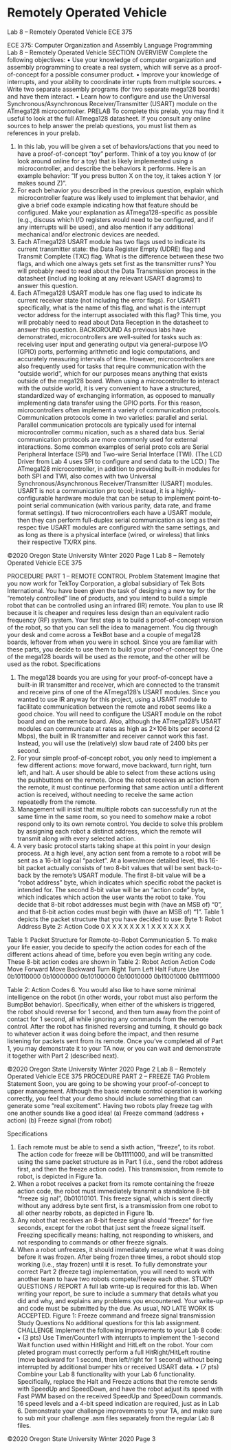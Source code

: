 # Remotely Operated Vehicle
Lab 8 – Remotely Operated Vehicle ECE 375 

ECE 375: Computer Organization and Assembly Language Programming 
Lab 8 – Remotely Operated Vehicle 
SECTION OVERVIEW 
Complete the following objectives: 
• Use your knowledge of computer organization and assembly programming to create a real system, which will serve as a proof-of-concept for a possible consumer product. 
• Improve your knowledge of interrupts, and your ability to coordinate inter rupts from multiple sources. 
• Write two separate assembly programs (for two separate mega128 boards) and have them interact. 
• Learn how to configure and use the Universal Synchronous/Asynchronous Receiver/Transmitter (USART) module on the ATmega128 microcontroller. 
PRELAB 
To complete this prelab, you may find it useful to look at the full ATmega128 datasheet. If you consult any online sources to help answer the prelab questions, you must list them as references in your prelab. 
1. In this lab, you will be given a set of behaviors/actions that you need to have a proof-of-concept “toy” perform. Think of a toy you know of (or look around online for a toy) that is likely implemented using a microcontroller, and describe the behaviors it performs. Here is an example behavior: “If you press button X on the toy, it takes action Y (or makes sound Z)”. 
2. For each behavior you described in the previous question, explain which microcontroller feature was likely used to implement that behavior, and give a brief code example indicating how that feature should be configured. Make your explanation as ATmega128-specific as possible (e.g., discuss which I/O registers would need to be configured, and if any interrupts will be used), and also mention if any additional mechanical and/or electronic devices are needed. 
3. Each ATmega128 USART module has two flags used to indicate its current transmitter state: the Data Register Empty (UDRE) flag and Transmit Complete (TXC) flag. What is the difference between these two flags, and which one always gets set first as the transmitter runs? You will probably need to read about the Data Transmission process in the datasheet (includ ing looking at any relevant USART diagrams) to answer this question. 
4. Each ATmega128 USART module has one flag used to indicate its current receiver state (not including the error flags). For USART1 specifically, what is the name of this flag, and what is the interrupt vector address for the interrupt associated with this flag? This time, you will probably need to read about Data Reception in the datasheet to answer this question. 
BACKGROUND 
As previous labs have demonstrated, microcontrollers are well-suited for tasks such as: receiving user input and generating output via general-purpose I/O (GPIO) ports, performing arithmetic and logic computations, and accurately measuring intervals of time. However, microcontrollers are also frequently used for tasks that require communication with the “outside world”, which for our purposes means anything that exists outside of the mega128 board. 
When using a microcontroller to interact with the outside world, it is very convenient to have a structured, standardized way of exchanging information, as opposed to manually implementing data transfer using the GPIO ports. For this reason, microcontrollers often implement a variety of communication protocols. 
Communication protocols come in two varieties: parallel and serial. Parallel communication protocols are typically used for internal microcontroller commu nication, such as a shared data bus. Serial communication protocols are more commonly used for external interactions. Some common examples of serial proto cols are Serial Peripheral Interface (SPI) and Two-wire Serial Interface (TWI). (The LCD Driver from Lab 4 uses SPI to configure and send data to the LCD.) 
The ATmega128 microcontroller, in addition to providing built-in modules for both SPI and TWI, also comes with two Universal Synchronous/Asynchronous Receiver/Transmitter (USART) modules. USART is not a communication pro tocol; instead, it is a highly-configurable hardware module that can be setup to implement point-to-point serial communication (with various parity, data rate, and frame format settings). If two microcontrollers each have a USART module, then they can perform full-duplex serial communication as long as their respec tive USART modules are configured with the same settings, and as long as there is a physical interface (wired, or wireless) that links their respective TX/RX pins. 

©2020 Oregon State University Winter 2020 Page 1
Lab 8 – Remotely Operated Vehicle ECE 375 

PROCEDURE PART 1 – REMOTE CONTROL Problem Statement 
Imagine that you now work for TekToy Corporation, a global subsidiary of Tek Bots International. You have been given the task of designing a new toy for the “remotely controlled” line of products, and you intend to build a simple robot that can be controlled using an infrared (IR) remote. You plan to use IR because it is cheaper and requires less design than an equivalent radio frequency (RF) system. 
Your first step is to build a proof-of-concept version of the robot, so that you can sell the idea to management. You dig through your desk and come across a TekBot base and a couple of mega128 boards, leftover from when you were in school. Since you are familiar with these parts, you decide to use them to build your proof-of-concept toy. One of the mega128 boards will be used as the remote, and the other will be used as the robot. 
Specifications 
1. The mega128 boards you are using for your proof-of-concept have a built-in IR transmitter and receiver, which are connected to the transmit and receive pins of one of the ATmega128’s USART modules. Since you wanted to use IR anyway for this project, using a USART module to facilitate communication between the remote and robot seems like a good choice. 
You will need to configure the USART module on the robot board and on the remote board. Also, although the ATmega128’s USART modules can communicate at rates as high as 2×106 bits per second (2 Mbps), the built in IR transmitter and receiver cannot work this fast. Instead, you will use the (relatively) slow baud rate of 2400 bits per second. 
2. For your simple proof-of-concept robot, you only need to implement a few different actions: move forward, move backward, turn right, turn left, and halt. A user should be able to select from these actions using the pushbuttons on the remote. Once the robot receives an action from the remote, it must continue performing that same action until a different action is received, without needing to receive the same action repeatedly from the remote. 
3. Management will insist that multiple robots can successfully run at the same time in the same room, so you need to somehow make a robot respond only to its own remote control. You decide to solve this problem by assigning each robot a distinct address, which the remote will transmit along with every selected action. 
4. A very basic protocol starts taking shape at this point in your design process. At a high level, any action sent from a remote to a robot will be sent as a 16-bit logical “packet”. At a lower/more detailed level, this 16-bit packet actually consists of two 8-bit values that will be sent back-to-back by the remote’s USART module. The first 8-bit value will be a “robot address” byte, which indicates which specific robot the packet is intended for. The second 8-bit value will be an “action code” byte, which indicates which action the user wants the robot to take. You decide that 8-bit robot addresses must begin with (have an MSB of) “0”, and that 8-bit action codes must begin with (have an MSB of) “1”. Table 1 depicts the packet structure that you have decided to use: 
Byte 1: Robot Address 
Byte 2: Action Code
0 X X X X X X X 
1 X X X X X X X



Table 1: Packet Structure for Remote-to-Robot Communication 
5. To make your life easier, you decide to specify the action codes for each of the different actions ahead of time, before you even begin writing any code. These 8-bit action codes are shown in Table 2: 
Robot Action 
Action Code
Move Forward Move Backward Turn Right 
Turn Left 
Halt 
Future Use 
0b10110000 
0b10000000 
0b10100000 
0b10010000 
0b11001000 
0b11111000



Table 2: Action Codes 
6. You would also like to have some minimal intelligence on the robot (in other words, your robot must also perform the BumpBot behavior). Specifically, when either of the whiskers is triggered, the robot should reverse for 1 second, and then turn away from the point of contact for 1 second, all while ignoring any commands from the remote control. After the robot has finished reversing and turning, it should go back to whatever action it was doing before the impact, and then resume listening for packets sent from its remote. 
Once you’ve completed all of Part 1, you may demonstrate it to your TA now, or you can wait and demonstrate it together with Part 2 (described next). 

©2020 Oregon State University Winter 2020 Page 2
Lab 8 – Remotely Operated Vehicle ECE 375 
PROCEDURE PART 2 – FREEZE TAG 
Problem Statement 
Soon, you are going to be showing your proof-of-concept to upper management. 
Although the basic remote control operation is working correctly, you feel that 
your demo should include something that can generate some “real excitement”. 
Having two robots play freeze tag with one another sounds like a good idea! 
(a) Freeze command (address + action) (b) Freeze signal (from robot) 

Specifications 
1. Each remote must be able to send a sixth action, “freeze”, to its robot. The action code for freeze will be 0b11111000, and will be transmitted using the same packet structure as in Part 1 (i.e., send the robot address first, and then the freeze action code). This transmission, from remote to robot, is depicted in Figure 1a. 
2. When a robot receives a packet from its remote containing the freeze action code, the robot must immediately transmit a standalone 8-bit “freeze sig nal”, 0b01010101. This freeze signal, which is sent directly without any address byte sent first, is a transmission from one robot to all other nearby robots, as depicted in Figure 1b. 
3. Any robot that receives an 8-bit freeze signal should “freeze” for five seconds, except for the robot that just sent the freeze signal itself. 
Freezing specifically means: halting, not responding to whiskers, and not responding to commands or other freeze signals. 
4. When a robot unfreezes, it should immediately resume what it was doing before it was frozen. After being frozen three times, a robot should stop working (i.e., stay frozen) until it is reset. 
To fully demonstrate your correct Part 2 (freeze tag) implementation, you will need to work with another team to have two robots compete/freeze each other. 
STUDY QUESTIONS / REPORT 
A full lab write-up is required for this lab. When writing your report, be sure to include a summary that details what you did and why, and explains any problems you encountered. Your write-up and code must be submitted by the due. As usual, NO LATE WORK IS ACCEPTED. 
Figure 1: Freeze command and freeze signal transmission 
Study Questions 
No additional questions for this lab assignment. 
CHALLENGE 
Implement the following improvements to your Lab 8 code: 
• (3 pts) Use Timer/Counter1 with interrupts to implement the 1-second Wait function used within HitRight and HitLeft on the robot. Your com pleted program must correctly perform a full HitRight/HitLeft routine (move backward for 1 second, then left/right for 1 second) without being interrupted by additional bumper hits or received USART data. 
• (7 pts) Combine your Lab 8 functionality with your Lab 6 functionality. Specifically, replace the Halt and Freeze actions that the remote sends with SpeedUp and SpeedDown, and have the robot adjust its speed with Fast PWM based on the received SpeedUp and SpeedDown commands. 16 speed levels and a 4-bit speed indication are required, just as in Lab 6. 
Demonstrate your challenge improvements to your TA, and make sure to sub mit your challenge .asm files separately from the regular Lab 8 files. 

©2020 Oregon State University Winter 2020 Page 3

